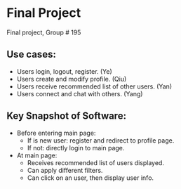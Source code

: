 # Final Project
Final project, Group # 195

## Use cases:
* Users login, logout, register. (Ye)
* Users create and modify profile. (Qiu)
* Users receive recommended list of other users. (Yan)
* Users connect and chat with others. (Yang)

## Key Snapshot of Software:
* Before entering main page:
  * If is new user: register and redirect to profile page.
  * If not: directly login to main page.
* At main page:
  * Receives recommended list of users displayed.
  * Can apply different filters.
  * Can click on an user, then display user info.